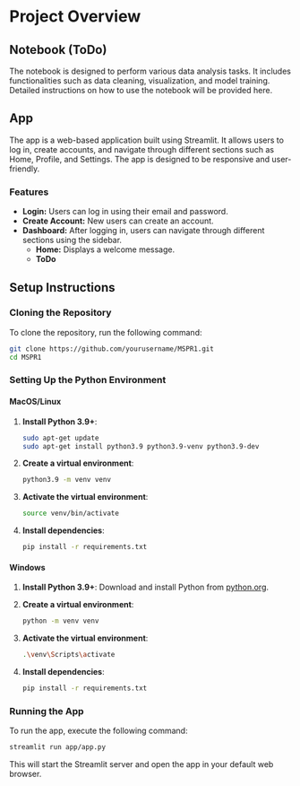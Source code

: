 # Project Overview

## Notebook (ToDo)
The notebook is designed to perform various data analysis tasks. It includes functionalities such as data cleaning, visualization, and model training. Detailed instructions on how to use the notebook will be provided here.

## App
The app is a web-based application built using Streamlit. It allows users to log in, create accounts, and navigate through different sections such as Home, Profile, and Settings. The app is designed to be responsive and user-friendly.

### Features
- **Login:** Users can log in using their email and password.
- **Create Account:** New users can create an account.
- **Dashboard:** After logging in, users can navigate through different sections using the sidebar.
  - **Home:** Displays a welcome message.
  - **ToDo**

## Setup Instructions

### Cloning the Repository
To clone the repository, run the following command:
```bash
git clone https://github.com/yourusername/MSPR1.git
cd MSPR1
```

### Setting Up the Python Environment

#### MacOS/Linux
1. **Install Python 3.9+**:
   ```bash
   sudo apt-get update
   sudo apt-get install python3.9 python3.9-venv python3.9-dev
   ```

2. **Create a virtual environment**:
   ```bash
   python3.9 -m venv venv
   ```

3. **Activate the virtual environment**:
   ```bash
   source venv/bin/activate
   ```

4. **Install dependencies**:
   ```bash
   pip install -r requirements.txt
   ```

#### Windows
1. **Install Python 3.9+**:
   Download and install Python from [python.org](https://www.python.org/downloads/).

2. **Create a virtual environment**:
   ```bash
   python -m venv venv
   ```

3. **Activate the virtual environment**:
   ```bash
   .\venv\Scripts\activate
   ```

4. **Install dependencies**:
   ```bash
   pip install -r requirements.txt
   ```

### Running the App
To run the app, execute the following command:
```bash
streamlit run app/app.py
```

This will start the Streamlit server and open the app in your default web browser.
